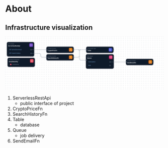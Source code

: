 # About
## Infrastructure visualization
![](./infrastructure-composer-template.yaml.png)

1. ServerlessRestApi
    * public interface of project
2. CryptoPriceFn
2. SearchHistoryFn
3. Table
    * database
4. Queue
    * job delivery
5. SendEmailFn
